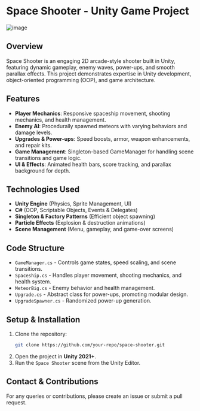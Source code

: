 # Space Shooter - Unity Game Project

![image](https://github.com/user-attachments/assets/ec06591a-e2a9-454d-a93c-afb13d2f7dda)

## Overview
Space Shooter is an engaging 2D arcade-style shooter built in Unity, featuring dynamic gameplay, enemy waves, power-ups, and smooth parallax effects. This project demonstrates expertise in Unity development, object-oriented programming (OOP), and game architecture.

## Features
- **Player Mechanics**: Responsive spaceship movement, shooting mechanics, and health management.
- **Enemy AI**: Procedurally spawned meteors with varying behaviors and damage levels.
- **Upgrades & Power-ups**: Speed boosts, armor, weapon enhancements, and repair kits.
- **Game Management**: Singleton-based GameManager for handling scene transitions and game logic.
- **UI & Effects**: Animated health bars, score tracking, and parallax background for depth.

## Technologies Used
- **Unity Engine** (Physics, Sprite Management, UI)
- **C#** (OOP, Scriptable Objects, Events & Delegates)
- **Singleton & Factory Patterns** (Efficient object spawning)
- **Particle Effects** (Explosion & destruction animations)
- **Scene Management** (Menu, gameplay, and game-over screens)

## Code Structure
- `GameManager.cs` - Controls game states, speed scaling, and scene transitions.
- `Spaceship.cs` - Handles player movement, shooting mechanics, and health system.
- `MeteorBig.cs` - Enemy behavior and health management.
- `Upgrade.cs` - Abstract class for power-ups, promoting modular design.
- `UpgradeSpawner.cs` - Randomized power-up generation.

## Setup & Installation
1. Clone the repository:
   ```bash
   git clone https://github.com/your-repo/space-shooter.git
   ```
2. Open the project in **Unity 2021+**.
3. Run the `Space Shooter` scene from the Unity Editor.

## Contact & Contributions
For any queries or contributions, please create an issue or submit a pull request.

